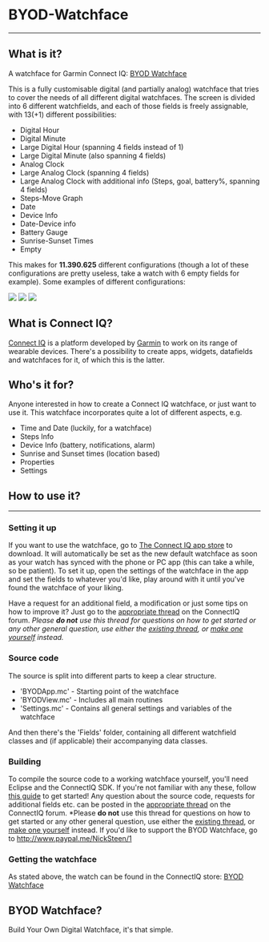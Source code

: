 # BYOD-Watchface
---------

## What is it?
A watchface for Garmin Connect IQ: [BYOD Watchface](https://apps.garmin.com/en-US/apps/c3b56d09-2a43-4d3e-b732-dc7e5f149df9 "BYOD Watchface on Connect IQ store")

This is a fully customisable digital (and partially analog) watchface that tries to cover the needs of all different digital watchfaces. The screen is divided into 6 different watchfields, and each of those fields is freely assignable, with 13(+1) different possibilities:

* Digital Hour
* Digital Minute
* Large Digital Hour (spanning 4 fields instead of 1)
* Large Digital Minute (also spanning 4 fields)
* Analog Clock
* Large Analog Clock (spanning 4 fields)
* Large Analog Clock with additional info (Steps, goal, battery%, spanning 4 fields)
* Steps-Move Graph
* Date
* Device Info
* Date-Device info
* Battery Gauge
* Sunrise-Sunset Times
* Empty

This makes for **11.390.625** different configurations (though a lot of these configurations are pretty useless, take a watch with 6 empty fields for example).
Some examples of different configurations:

![](https://services.garmin.com/appsLibraryBusinessServices_v0/rest/apps/7ca664c7-92a1-47a8-8f04-bbde5746d863/screenshots/7e769ec7-7406-43ed-acd4-22a6ce244bfd) ![](https://services.garmin.com/appsLibraryBusinessServices_v0/rest/apps/7ca664c7-92a1-47a8-8f04-bbde5746d863/screenshots/546a2d33-1217-43e0-9926-2d82b7798166) ![](https://services.garmin.com/appsLibraryBusinessServices_v0/rest/apps/7ca664c7-92a1-47a8-8f04-bbde5746d863/screenshots/dc17616f-11d4-41bc-ab62-9213c5afea26)


## What is Connect IQ?

[Connect IQ](https://apps.garmin.com/nl-NL/ "Garmin Connect IQ App Store") is a platform developed by [Garmin](http://www.garmin.com/en-US "Garmin") to work on its range of wearable devices.
There's a possibility to create apps, widgets, datafields and watchfaces for it, of which this is the latter.

## Who's it for?

Anyone interested in how to create a Connect IQ watchface, or just want to use it.
This watchface incorporates quite a lot of different aspects, e.g.

* Time and Date (luckily, for a watchface)
* Steps Info
* Device Info (battery, notifications, alarm)
* Sunrise and Sunset times (location based)
* Properties
* Settings

## How to use it?
-----------

### Setting it up
If you want to use the watchface, go to [The Connect IQ app store](https://apps.garmin.com/en-US/apps/c3b56d09-2a43-4d3e-b732-dc7e5f149df9 "BYOD Watchface on Connect IQ store") to download. It will automatically be set as the new default watchface as soon as your watch has synced with the phone or PC app (this can take a while, so be patient). To set it up, open the settings of the watchface in the app and set the fields to whatever you'd like, play around with it until you've found the watchface of your liking.

Have a request for an additional field, a modification or just some tips on how to improve it? Just go to the [appropriate thread](https://THREADURL "BYOD Watchface on ConnectIQ forum") on the ConnectIQ forum. *Please **do not** use this thread for questions on how to get started or any other general question, use either the [existing thread](https://forums.garmin.com/showthread.php?339891-New-Developer-FAQ "New Developer FAQ"), or [make one yourself](https://forums.garmin.com/forumdisplay.php?479-Connect-IQ "ConnectIQ forum") instead.*


### Source code 
The source is split into different parts to keep a clear structure.

* 'BYODApp.mc' - Starting point of the watchface
* 'BYODView.mc' - Includes all main routines
* 'Settings.mc' - Contains all general settings and variables of the watchface

And then there's the 'Fields' folder, containing all different watchfield classes and (if applicable) their accompanying data classes.

### Building
To compile the source code to a working watchface yourself, you'll need Eclipse and the ConnectIQ SDK.
If you're not familiar with any these, follow [this guide](http://developer.garmin.com/connect-iq/getting-started/ "Getting Started") to get started!
Any question about the source code, requests for additional fields etc. can be posted in the [appropriate thread](https://THREADURL "BYOD Watchface on ConnectIQ forum") on the ConnectIQ forum. *Please **do not** use this thread for questions on how to get started or any other general question, use either the [existing thread](https://forums.garmin.com/showthread.php?339891-New-Developer-FAQ "New Developer FAQ"), or [make one yourself](https://forums.garmin.com/forumdisplay.php?479-Connect-IQ "ConnectIQ forum") instead.
If you'd like to support the BYOD Watchface, go to http://www.paypal.me/NickSteen/1

### Getting the watchface
As stated above, the watch can be found in the ConnectIQ store: [BYOD Watchface](https://apps.garmin.com/en-US/apps/c3b56d09-2a43-4d3e-b732-dc7e5f149df9 "BYOD Watchface on ConnectIQ store")

## BYOD Watchface?
Build Your Own Digital Watchface, it's that simple.
